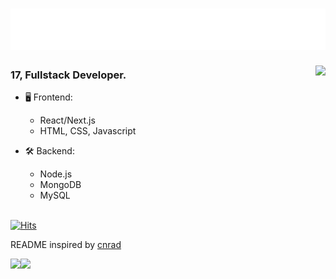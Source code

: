 <h1 align="left">
  <img src="https://raw.githubusercontent.com/callumok2004/callumok2004/master/header.svg" alt="Hi there, I'm Callum" />
</h1>

<a href="https://discord.com/users/705665813994012695">
  <img src="https://lanyard-profile-readme.vercel.app/api/506899274748133376" align="right" />
</a>

                                                                                   
### 17, Fullstack Developer.

- 🖥️ Frontend:
  - React/Next.js
  - HTML, CSS, Javascript

- 🛠 Backend:
  - Node.js
  - MongoDB
  - MySQL

\
[![Hits](https://hits.seeyoufarm.com/api/count/incr/badge.svg?url=https%3A%2F%2Fgithub.com%2Fcallumok2004&count_bg=%230263A4&title_bg=%23002D53&icon=github.svg&icon_color=%23FFFFFF&title=visits&edge_flat=true)](https://hits.seeyoufarm.com)

README inspired by [cnrad](https://github.com/cnrad)


<img src="https://github-readme-stats.vercel.app/api?username=callumok2004&layout=compact&theme=dark&include_all_commits=true&show_icons=true&count_private=true" align="left" />
<img src="https://github-readme-stats.vercel.app/api/top-langs/?username=callumok2004&layout=compact&theme=dark&langs_count=10" align="left" />
